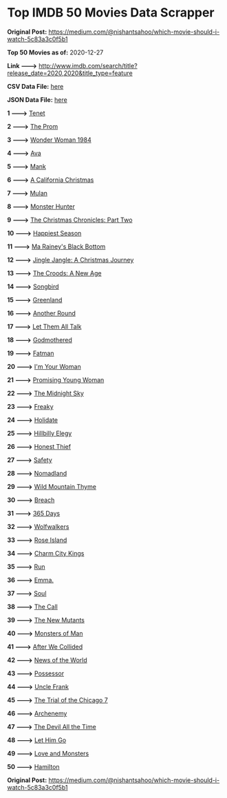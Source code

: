 # Top IMDB 50 Movies Data Scrapper

**Original Post:** https://medium.com/@nishantsahoo/which-movie-should-i-watch-5c83a3c0f5b1

**Top 50 Movies as of:** 2020-12-27

**Link --->** http://www.imdb.com/search/title?release_date=2020,2020&title_type=feature

**CSV Data File:** [here](/Data/data.csv)

**JSON Data File:** [here](/Data/data.json)

**1 --->** [Tenet](https://www.imdb.com/title/tt6723592/?ref_=adv_li_tt)

**2 --->** [The Prom](https://www.imdb.com/title/tt10161886/?ref_=adv_li_tt)

**3 --->** [Wonder Woman 1984](https://www.imdb.com/title/tt7126948/?ref_=adv_li_tt)

**4 --->** [Ava](https://www.imdb.com/title/tt8784956/?ref_=adv_li_tt)

**5 --->** [Mank](https://www.imdb.com/title/tt10618286/?ref_=adv_li_tt)

**6 --->** [A California Christmas](https://www.imdb.com/title/tt13055780/?ref_=adv_li_tt)

**7 --->** [Mulan](https://www.imdb.com/title/tt4566758/?ref_=adv_li_tt)

**8 --->** [Monster Hunter](https://www.imdb.com/title/tt6475714/?ref_=adv_li_tt)

**9 --->** [The Christmas Chronicles: Part Two](https://www.imdb.com/title/tt11057644/?ref_=adv_li_tt)

**10 --->** [Happiest Season](https://www.imdb.com/title/tt8522006/?ref_=adv_li_tt)

**11 --->** [Ma Rainey's Black Bottom](https://www.imdb.com/title/tt10514222/?ref_=adv_li_tt)

**12 --->** [Jingle Jangle: A Christmas Journey](https://www.imdb.com/title/tt7736496/?ref_=adv_li_tt)

**13 --->** [The Croods: A New Age](https://www.imdb.com/title/tt2850386/?ref_=adv_li_tt)

**14 --->** [Songbird](https://www.imdb.com/title/tt12592252/?ref_=adv_li_tt)

**15 --->** [Greenland](https://www.imdb.com/title/tt7737786/?ref_=adv_li_tt)

**16 --->** [Another Round](https://www.imdb.com/title/tt10288566/?ref_=adv_li_tt)

**17 --->** [Let Them All Talk](https://www.imdb.com/title/tt10808832/?ref_=adv_li_tt)

**18 --->** [Godmothered](https://www.imdb.com/title/tt11681250/?ref_=adv_li_tt)

**19 --->** [Fatman](https://www.imdb.com/title/tt10310140/?ref_=adv_li_tt)

**20 --->** [I'm Your Woman](https://www.imdb.com/title/tt10243992/?ref_=adv_li_tt)

**21 --->** [Promising Young Woman](https://www.imdb.com/title/tt9620292/?ref_=adv_li_tt)

**22 --->** [The Midnight Sky](https://www.imdb.com/title/tt10539608/?ref_=adv_li_tt)

**23 --->** [Freaky](https://www.imdb.com/title/tt10919380/?ref_=adv_li_tt)

**24 --->** [Holidate](https://www.imdb.com/title/tt9866072/?ref_=adv_li_tt)

**25 --->** [Hillbilly Elegy](https://www.imdb.com/title/tt6772802/?ref_=adv_li_tt)

**26 --->** [Honest Thief](https://www.imdb.com/title/tt1838556/?ref_=adv_li_tt)

**27 --->** [Safety](https://www.imdb.com/title/tt10649016/?ref_=adv_li_tt)

**28 --->** [Nomadland](https://www.imdb.com/title/tt9770150/?ref_=adv_li_tt)

**29 --->** [Wild Mountain Thyme](https://www.imdb.com/title/tt6842770/?ref_=adv_li_tt)

**30 --->** [Breach](https://www.imdb.com/title/tt9820556/?ref_=adv_li_tt)

**31 --->** [365 Days](https://www.imdb.com/title/tt10886166/?ref_=adv_li_tt)

**32 --->** [Wolfwalkers](https://www.imdb.com/title/tt5198068/?ref_=adv_li_tt)

**33 --->** [Rose Island](https://www.imdb.com/title/tt10287954/?ref_=adv_li_tt)

**34 --->** [Charm City Kings](https://www.imdb.com/title/tt9048840/?ref_=adv_li_tt)

**35 --->** [Run](https://www.imdb.com/title/tt8633478/?ref_=adv_li_tt)

**36 --->** [Emma.](https://www.imdb.com/title/tt9214832/?ref_=adv_li_tt)

**37 --->** [Soul](https://www.imdb.com/title/tt2948372/?ref_=adv_li_tt)

**38 --->** [The Call](https://www.imdb.com/title/tt10530176/?ref_=adv_li_tt)

**39 --->** [The New Mutants](https://www.imdb.com/title/tt4682266/?ref_=adv_li_tt)

**40 --->** [Monsters of Man](https://www.imdb.com/title/tt6456326/?ref_=adv_li_tt)

**41 --->** [After We Collided](https://www.imdb.com/title/tt10362466/?ref_=adv_li_tt)

**42 --->** [News of the World](https://www.imdb.com/title/tt6878306/?ref_=adv_li_tt)

**43 --->** [Possessor](https://www.imdb.com/title/tt5918982/?ref_=adv_li_tt)

**44 --->** [Uncle Frank](https://www.imdb.com/title/tt11327514/?ref_=adv_li_tt)

**45 --->** [The Trial of the Chicago 7](https://www.imdb.com/title/tt1070874/?ref_=adv_li_tt)

**46 --->** [Archenemy](https://www.imdb.com/title/tt11274100/?ref_=adv_li_tt)

**47 --->** [The Devil All the Time](https://www.imdb.com/title/tt7395114/?ref_=adv_li_tt)

**48 --->** [Let Him Go](https://www.imdb.com/title/tt9340860/?ref_=adv_li_tt)

**49 --->** [Love and Monsters](https://www.imdb.com/title/tt2222042/?ref_=adv_li_tt)

**50 --->** [Hamilton](https://www.imdb.com/title/tt8503618/?ref_=adv_li_tt)

**Original Post:** https://medium.com/@nishantsahoo/which-movie-should-i-watch-5c83a3c0f5b1
